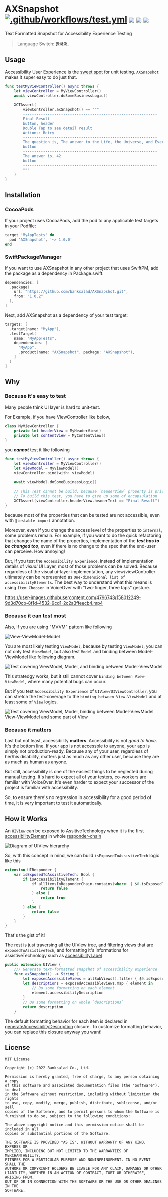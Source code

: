 # AXSnapshot [![.github/workflows/test.yml](https://github.com/banksalad/AXSnapshot/actions/workflows/test.yml/badge.svg)](https://github.com/banksalad/AXSnapshot/actions/workflows/test.yml) [![](https://img.shields.io/endpoint?url=https%3A%2F%2Fswiftpackageindex.com%2Fapi%2Fpackages%2Fbanksalad%2FAXSnapshot%2Fbadge%3Ftype%3Dswift-versions)](https://swiftpackageindex.com/banksalad/AXSnapshot) [![](https://img.shields.io/endpoint?url=https%3A%2F%2Fswiftpackageindex.com%2Fapi%2Fpackages%2Fbanksalad%2FAXSnapshot%2Fbadge%3Ftype%3Dplatforms)](https://swiftpackageindex.com/banksalad/AXSnapshot) ![](https://badgen.net/badge/iOS/9.0+?label%3F=iOS&icon=apple)

Text Formatted Snapshot for Accessibility Experience Testing

> Language Switch: [한국어](https://github.com/banksalad/AXSnapshot/blob/main/README_KR.md).

## Usage 

Accessibility User Experience is the [sweet spot](#why) for unit testing. 
`AXSnapshot` makes it super easy to do just that.

```swift
func testMyViewController() async throws {
    let viewController = MyViewController()
    await viewController.doSomeBusinessLogic()
    
    XCTAssert(
        viewController.axSnapshot() == """
        ------------------------------------------------------------
        Final Result
        button, header
        Double Tap to see detail result
        Actions: Retry
        ------------------------------------------------------------
        The question is, The answer to the Life, the Universe, and Everything
        button
        ------------------------------------------------------------
        The answer is, 42
        button
        ------------------------------------------------------------
        """
    )
}
```

## Installation 

### CocoaPods

If your project uses CocoaPods, add the pod to any applicable test targets in your Podfile:

```ruby
target 'MyAppTests' do
  pod 'AXSnapshot', '~> 1.0.0'
end
```

### SwiftPackageManager

If you want to use AXSnapshot in any other project that uses SwiftPM, add the package as a dependency in Package.swift:

```swift
dependencies: [
  .package(
    url: "https://github.com/banksalad/AXSnapshot.git",
    from: "1.0.2"
  ),
]
```

Next, add AXSnapshot as a dependency of your test target:

```swift
targets: [
  .target(name: "MyApp"),
  .testTarget(
    name: "MyAppTests",
    dependencies: [
      "MyApp",
      .product(name: "AXSnapshot", package: "AXSnapshot"),
    ]
  )
]
```

## Why

### Because it's easy to test

Many people think UI layer is hard to unit-test. 

For Example, if you have ViewController like below,

```swift
class MyViewController {
    private let headerView = MyHeaderView()
    private let contentView = MyContentView()
}
```

you _**cannot**_ test it like following

```swift
func testMyViewController() async throws {
    let viewController = MyViewController()
    let viewModel = MyViewModel()
    viewController.bind(with: viewModel)
    
    await viewModel.doSomeBusinessLogic()
    
    // This Test cannot be build, because `headerView` property is private 
    // To build this test, you have to give up some of encapsulation
    XCTAssert(viewController.headerView.headerText == "Final Result")
}
```
because most of the properties that can be tested are not accessible, even with `@testable import` annotation.

Moreover, even if you change the access level of the properties to `internal`, some problems remain.
For example, if you want to do the quick refactoring that changes the name of the properties, 
implementation of the _**test has to be changed too**_, even if there is no change to the spec that the end-user can perceive. How annoying!

But, if you test the `Accessibility Experience`, instead of implementation details of *visual* UI Layer, most of those problems can be solved.
Because regardless of the visual ui-layer implementation, any view/viewController ultimately can be represented as `One-dimensional list of accessibilityElements`. 
The best way to understand what this means is using `Item Chooser` in VoiceOver with "two-finger, three taps" gesture. 



https://user-images.githubusercontent.com/4796743/158012249-9d3d70cb-8f1d-4532-9cd1-2c2a3ffeecb4.mp4


### Because it can test most

Also, if you are using "MVVM" pattern like following


![View-ViewModel-Model](https://user-images.githubusercontent.com/4796743/158011596-9ccfd732-c4e7-4534-bf64-ebae22fec39f.png)

You are most likely testing `ViewModel`, because by testing `ViewModel`, you can not only test `ViewModel`, but also test `Model` and binding between Model-ViewModel like following diagram.


![Test covering ViewModel, Model, and binding between Model-ViewModel](https://user-images.githubusercontent.com/4796743/158013491-f0e72650-a7a3-492b-95ca-67534f0705cf.png)

This stratedgy works, but it still cannot cover `binding between View-ViewModel`, where many potential bugs can occur. 

But if you test `Accessibility Experience` of `UIView/UIViewController`, you can stretch the test-coverage to the `binding between View-ViewModel` and at least some of `View` logics.

![Test covering ViewModel, Model, binding between Model-ViewModel View-ViewModel and some part of View ](https://user-images.githubusercontent.com/4796743/158013511-d1029cec-cae4-4440-a5ee-6d05b86b03ec.png)

### Because it matters 

Last but not least, accessibility **matters**. Accessibility is not _good to have_. It's the bottom line. 
If your app is not accessble to anyone, your app is simply not production-ready. 
Because any of your user, regardless of her/his disability, matters just as much as any other user, because they are as much as human as anyone.

But still, accessibility is one of the easiest things to be neglected during manual testing. 
It's hard to expect all of your testers, co-workers are familiar with VoiceOver. 
It's even harder to expect your successor of the project is familiar with accessibility.

So, to ensure there's no regression in accessibility for a good period of time, it is very important to test it automatically. 

## How it Works 

An `UIView` can be exposed to AssitiveTechnology when it is the first [accessibilityElement](https://developer.apple.com/documentation/objectivec/nsobject/1615141-isaccessibilityelement) in whole [responder-chain](https://www.google.com/search?client=safari&rls=en&q=responder+chain&ie=UTF-8&oe=UTF-8)

![Diagram of UIView hierarchy](https://user-images.githubusercontent.com/4796743/158020789-42fd6873-258c-47cb-9929-9b3cd0fc12d6.png)

So, with this concept in mind, we can build `isExposedToAssistiveTech` logic like this 

```swift 
extension UIResponder {
    var isExposedToAssistiveTech: Bool {
        if isAccessibilityElement {
            if allItemsInResponderChain.contains(where: { $0.isExposedToAssistiveTech }) == true {
                return false
            } else {
                return true
            }
        } else {
            return false
        }
    }
}
```

That's the gist of it! 

The rest is just traversing all the UIView tree, and filtering views that are `exposedToAssistiveTech`, and formatting it's informations for assistiveTechnology such as [accessibilityLabel](https://www.google.com/search?client=safari&rls=en&q=accesbilitylabel&ie=UTF-8&oe=UTF-8)

```swift
public extension UIView {
    /// Generate text-formatted snapshot of accessibility experience
    func axSnapshot() -> String {
        let exposedAccessibleViews = allSubViews().filter { $0.isExposedToAssistiveTech } 
        let descriptions = exposedAccessibleViews.map { element in
            // Do some formatting on each element
            element.accessibilityDescription
        }
        // Do some formatting on whole `descriptions`
        return description
    }
```

The default formatting behavior for each item is declared in [generateAccessibilityDescription](https://github.com/e-sung/AXSnapshot/blob/main/Sources/AXSnapshot/AccessibilityDescription.swift) closure. To customize formatting behavior, you can replace this closure anyway you want! 




## License

```
MIT License

Copyright (c) 2022 Banksalad Co., Ltd.

Permission is hereby granted, free of charge, to any person obtaining a copy
of this software and associated documentation files (the "Software"), to deal
in the Software without restriction, including without limitation the rights
to use, copy, modify, merge, publish, distribute, sublicense, and/or sell
copies of the Software, and to permit persons to whom the Software is
furnished to do so, subject to the following conditions:

The above copyright notice and this permission notice shall be included in all
copies or substantial portions of the Software.

THE SOFTWARE IS PROVIDED "AS IS", WITHOUT WARRANTY OF ANY KIND, EXPRESS OR
IMPLIED, INCLUDING BUT NOT LIMITED TO THE WARRANTIES OF MERCHANTABILITY,
FITNESS FOR A PARTICULAR PURPOSE AND NONINFRINGEMENT. IN NO EVENT SHALL THE
AUTHORS OR COPYRIGHT HOLDERS BE LIABLE FOR ANY CLAIM, DAMAGES OR OTHER
LIABILITY, WHETHER IN AN ACTION OF CONTRACT, TORT OR OTHERWISE, ARISING FROM,
OUT OF OR IN CONNECTION WITH THE SOFTWARE OR THE USE OR OTHER DEALINGS IN THE
SOFTWARE.
```





